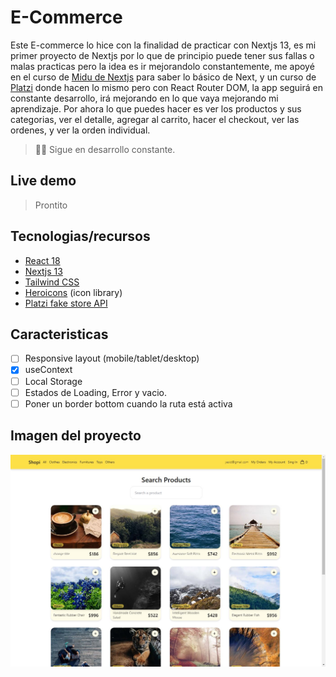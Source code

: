 # E-Commerce

Este E-commerce lo hice con la finalidad de practicar con Nextjs 13, es mi primer proyecto de Nextjs por lo que de principio puede tener sus fallas o malas practicas pero la idea es ir mejorandolo constantemente, me apoyé en el curso de [Midu de Nextjs](https://youtu.be/tA-_vAz9y78) para saber lo básico de Next, y un curso de [Platzi](https://platzi.com/cursos/react-vite-tailwindcss/) donde hacen lo mismo pero con React Router DOM, la app seguirá en constante desarrollo, irá mejorando en lo que vaya mejorando mi aprendizaje.
Por ahora lo que puedes hacer es ver los productos y sus categorias, ver el detalle, agregar al carrito, hacer el checkout, ver las ordenes, y ver la orden individual.
> 👷‍♂️ Sigue en desarrollo constante.
> 

## Live demo

> Prontito
> 

## **Tecnologias/recursos**

- [React 18](https://react.dev/)
- [Nextjs 13](https://nextjs.org/blog/next-13)
- [Tailwind CSS](https://tailwindcss.com/)
- [Heroicons](https://heroicons.com/) (icon library)
- [Platzi fake store API](https://fakeapi.platzi.com/)

## Caracteristicas

- [ ]  Responsive layout (mobile/tablet/desktop)
- [x]  useContext
- [ ]  Local Storage
- [ ]  Estados de Loading, Error y vacio.
- [ ]  Poner un border bottom cuando la ruta está activa

## Imagen del proyecto

![project image](./docs/project-image.JPG)
